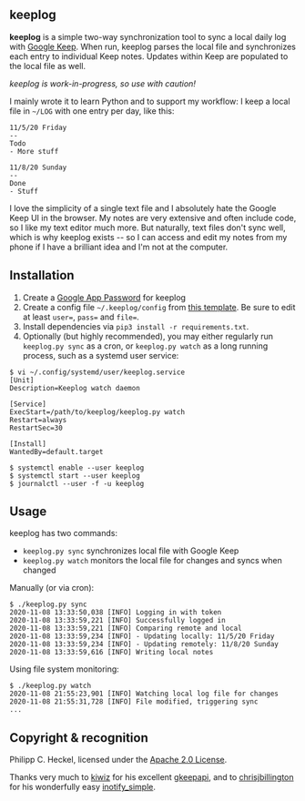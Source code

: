 keeplog
--
**keeplog** is a simple two-way synchronization tool to sync a local daily log with [Google Keep](https://keep.google.com). 
When run, keeplog parses the local file and synchronizes each entry to individual Keep notes. Updates within Keep are 
populated to the local file as well.

_keeplog is work-in-progress, so use with caution!_

I mainly wrote it to learn Python and to support my workflow: I keep a local file in `~/LOG` with one entry 
per day, like this:

```
11/5/20 Friday
--
Todo
- More stuff

11/8/20 Sunday
--
Done
- Stuff
``` 

I love the simplicity of a single text file and I absolutely hate the Google Keep UI in the browser. My notes are very
extensive and often include code, so I like my text editor much more. But naturally, text files don't sync well, which 
is why keeplog exists -- so I can access and edit my notes from my phone if I have a brilliant idea and I'm not at 
the computer.

Installation
--
1. Create a [Google App Password](https://myaccount.google.com/apppasswords) for keeplog
2. Create a config file `~/.keeplog/config` from [this template](config). Be sure to edit at least 
   `user=`, `pass=` and `file=`.
3. Install dependencies via `pip3 install -r requirements.txt`.
4. Optionally (but highly recommended), you may either regularly run `keeplog.py sync` as a cron, or `keeplog.py watch` 
   as a long running process, such as a systemd user service:
   
```
$ vi ~/.config/systemd/user/keeplog.service
[Unit]
Description=Keeplog watch daemon

[Service]
ExecStart=/path/to/keeplog/keeplog.py watch
Restart=always
RestartSec=30

[Install]
WantedBy=default.target

$ systemctl enable --user keeplog
$ systemctl start --user keeplog
$ journalctl --user -f -u keeplog
``` 

Usage
--
keeplog has two commands:

- `keeplog.py sync` synchronizes local file with Google Keep
- `keeplog.py watch` monitors the local file for changes and syncs when changed

Manually (or via cron):

```
$ ./keeplog.py sync
2020-11-08 13:33:50,038 [INFO] Logging in with token
2020-11-08 13:33:59,221 [INFO] Successfully logged in
2020-11-08 13:33:59,221 [INFO] Comparing remote and local
2020-11-08 13:33:59,234 [INFO] - Updating locally: 11/5/20 Friday
2020-11-08 13:33:59,234 [INFO] - Updating remotely: 11/8/20 Sunday
2020-11-08 13:33:59,616 [INFO] Writing local notes
```

Using file system monitoring:

```
$ ./keeplog.py watch
2020-11-08 21:55:23,901 [INFO] Watching local log file for changes
2020-11-08 21:55:31,728 [INFO] File modified, triggering sync
...
``` 




Copyright & recognition
--
Philipp C. Heckel, licensed under the [Apache 2.0 License](LICENSE).

Thanks very much to [kiwiz](https://github.com/kiwiz) for his excellent [gkeepapi](https://github.com/kiwiz/gkeepapi),
and to [chrisjbillington](https://github.com/chrisjbillington) for his wonderfully easy [inotify_simple](https://github.com/chrisjbillington/inotify_simple). 